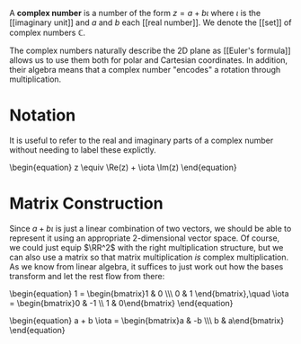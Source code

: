 A **complex number** is a number of the form $z = a+ b \iota$ where $\iota$ is the [[imaginary unit]] and $a$ and $b$ each [[real number]]. We denote the [[set]] of complex numbers $\mathbb{C}$. 


The complex numbers naturally describe the 2D plane as [[Euler's formula]] allows us to use them both for polar and Cartesian coordinates. In addition, their algebra means that a complex number "encodes" a rotation through multiplication.

# Notation

It is useful to refer to the real and imaginary parts of a complex number without needing to label these explictly. 

\begin{equation}
z \equiv \Re(z) + \iota \Im(z)
\end{equation}

# Matrix Construction

Since $a + b\iota$ is just a linear combination of two vectors, we should be able to represent it using an appropriate 2-dimensional vector space. Of course, we could just equip $\RR^2$ with the right multiplication structure, but we can also use a matrix so that matrix multiplication _is_ complex multiplication. As we know from linear algebra, it suffices to just work out how the bases transform and let the rest flow from there:

\begin{equation}
1 = \begin{bmatrix}1 & 0 \\\\\ 0 & 1 \end{bmatrix},\quad \iota = \begin{bmatrix}0 & -1 \\\\ 1 & 0\end{bmatrix}
\end{equation}

\begin{equation}
a + b \iota = \begin{bmatrix}a & -b \\\\\ b & a\end{bmatrix}
\end{equation}